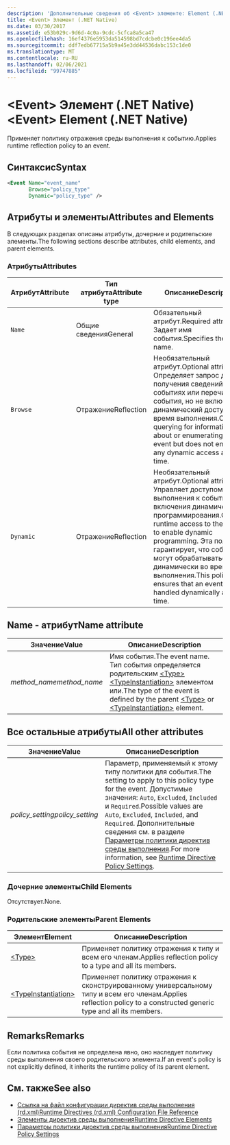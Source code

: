 ```yaml
---
description: 'Дополнительные сведения об <Event> элементе: Element (.NET Native)'
title: <Event> Элемент (.NET Native)
ms.date: 03/30/2017
ms.assetid: e53b029c-9d6d-4c0a-9cdc-5cfca8a5ca47
ms.openlocfilehash: 16ef4376e5953da514598bd7cdcbe0c196ee4da5
ms.sourcegitcommit: ddf7edb67715a5b9a45e3dd44536dabc153c1de0
ms.translationtype: MT
ms.contentlocale: ru-RU
ms.lasthandoff: 02/06/2021
ms.locfileid: "99747885"
---
```

# <a name="event-element-net-native"></a><span data-ttu-id="f3bf5-103">\<Event> Элемент (.NET Native)</span><span class="sxs-lookup"><span data-stu-id="f3bf5-103">\<Event> Element (.NET Native)</span></span>

<span data-ttu-id="f3bf5-104">Применяет политику отражения среды выполнения к событию.</span><span class="sxs-lookup"><span data-stu-id="f3bf5-104">Applies runtime reflection policy to an event.</span></span>  
  
## <a name="syntax"></a><span data-ttu-id="f3bf5-105">Синтаксис</span><span class="sxs-lookup"><span data-stu-id="f3bf5-105">Syntax</span></span>  
  
```xml  
<Event Name="event_name"
       Browse="policy_type"
       Dynamic="policy_type" />  
```  
  
## <a name="attributes-and-elements"></a><span data-ttu-id="f3bf5-106">Атрибуты и элементы</span><span class="sxs-lookup"><span data-stu-id="f3bf5-106">Attributes and Elements</span></span>  

 <span data-ttu-id="f3bf5-107">В следующих разделах описаны атрибуты, дочерние и родительские элементы.</span><span class="sxs-lookup"><span data-stu-id="f3bf5-107">The following sections describe attributes, child elements, and parent elements.</span></span>  
  
### <a name="attributes"></a><span data-ttu-id="f3bf5-108">Атрибуты</span><span class="sxs-lookup"><span data-stu-id="f3bf5-108">Attributes</span></span>  
  
|<span data-ttu-id="f3bf5-109">Атрибут</span><span class="sxs-lookup"><span data-stu-id="f3bf5-109">Attribute</span></span>|<span data-ttu-id="f3bf5-110">Тип атрибута</span><span class="sxs-lookup"><span data-stu-id="f3bf5-110">Attribute type</span></span>|<span data-ttu-id="f3bf5-111">Описание</span><span class="sxs-lookup"><span data-stu-id="f3bf5-111">Description</span></span>|  
|---------------|--------------------|-----------------|  
|`Name`|<span data-ttu-id="f3bf5-112">Общие сведения</span><span class="sxs-lookup"><span data-stu-id="f3bf5-112">General</span></span>|<span data-ttu-id="f3bf5-113">Обязательный атрибут.</span><span class="sxs-lookup"><span data-stu-id="f3bf5-113">Required attribute.</span></span> <span data-ttu-id="f3bf5-114">Задает имя события.</span><span class="sxs-lookup"><span data-stu-id="f3bf5-114">Specifies the event name.</span></span>|  
|`Browse`|<span data-ttu-id="f3bf5-115">Отражение</span><span class="sxs-lookup"><span data-stu-id="f3bf5-115">Reflection</span></span>|<span data-ttu-id="f3bf5-116">Необязательный атрибут.</span><span class="sxs-lookup"><span data-stu-id="f3bf5-116">Optional attribute.</span></span> <span data-ttu-id="f3bf5-117">Определяет запрос для получения сведений о событиях или перечисляет события, но не включает динамический доступ во время выполнения.</span><span class="sxs-lookup"><span data-stu-id="f3bf5-117">Controls querying for information about or enumerating the event but does not enable any dynamic access at run time.</span></span>|  
|`Dynamic`|<span data-ttu-id="f3bf5-118">Отражение</span><span class="sxs-lookup"><span data-stu-id="f3bf5-118">Reflection</span></span>|<span data-ttu-id="f3bf5-119">Необязательный атрибут.</span><span class="sxs-lookup"><span data-stu-id="f3bf5-119">Optional attribute.</span></span> <span data-ttu-id="f3bf5-120">Управляет доступом среды выполнения к событию для включения динамического программирования.</span><span class="sxs-lookup"><span data-stu-id="f3bf5-120">Controls runtime access to the event to enable dynamic programming.</span></span> <span data-ttu-id="f3bf5-121">Эта политика гарантирует, что события могут обрабатываться динамически во время выполнения.</span><span class="sxs-lookup"><span data-stu-id="f3bf5-121">This policy ensures that an event can be handled dynamically at run time.</span></span>|  
  
## <a name="name-attribute"></a><span data-ttu-id="f3bf5-122">Name - атрибут</span><span class="sxs-lookup"><span data-stu-id="f3bf5-122">Name attribute</span></span>  
  
|<span data-ttu-id="f3bf5-123">Значение</span><span class="sxs-lookup"><span data-stu-id="f3bf5-123">Value</span></span>|<span data-ttu-id="f3bf5-124">Описание</span><span class="sxs-lookup"><span data-stu-id="f3bf5-124">Description</span></span>|  
|-----------|-----------------|  
|<span data-ttu-id="f3bf5-125">*method_name*</span><span class="sxs-lookup"><span data-stu-id="f3bf5-125">*method_name*</span></span>|<span data-ttu-id="f3bf5-126">Имя события.</span><span class="sxs-lookup"><span data-stu-id="f3bf5-126">The event name.</span></span> <span data-ttu-id="f3bf5-127">Тип события определяется родительским [\<Type>](type-element-net-native.md) [\<TypeInstantiation>](typeinstantiation-element-net-native.md) элементом или.</span><span class="sxs-lookup"><span data-stu-id="f3bf5-127">The type of the event is defined by the parent [\<Type>](type-element-net-native.md) or [\<TypeInstantiation>](typeinstantiation-element-net-native.md) element.</span></span>|  
  
## <a name="all-other-attributes"></a><span data-ttu-id="f3bf5-128">Все остальные атрибуты</span><span class="sxs-lookup"><span data-stu-id="f3bf5-128">All other attributes</span></span>  
  
|<span data-ttu-id="f3bf5-129">Значение</span><span class="sxs-lookup"><span data-stu-id="f3bf5-129">Value</span></span>|<span data-ttu-id="f3bf5-130">Описание</span><span class="sxs-lookup"><span data-stu-id="f3bf5-130">Description</span></span>|  
|-----------|-----------------|  
|<span data-ttu-id="f3bf5-131">*policy_setting*</span><span class="sxs-lookup"><span data-stu-id="f3bf5-131">*policy_setting*</span></span>|<span data-ttu-id="f3bf5-132">Параметр, применяемый к этому типу политики для события.</span><span class="sxs-lookup"><span data-stu-id="f3bf5-132">The setting to apply to this policy type for the event.</span></span> <span data-ttu-id="f3bf5-133">Допустимые значения: `Auto`, `Excluded`, `Included` и `Required`.</span><span class="sxs-lookup"><span data-stu-id="f3bf5-133">Possible values are `Auto`, `Excluded`, `Included`, and `Required`.</span></span> <span data-ttu-id="f3bf5-134">Дополнительные сведения см. в разделе [Параметры политики директив среды выполнения](runtime-directive-policy-settings.md).</span><span class="sxs-lookup"><span data-stu-id="f3bf5-134">For more information, see [Runtime Directive Policy Settings](runtime-directive-policy-settings.md).</span></span>|  
  
### <a name="child-elements"></a><span data-ttu-id="f3bf5-135">Дочерние элементы</span><span class="sxs-lookup"><span data-stu-id="f3bf5-135">Child Elements</span></span>  

 <span data-ttu-id="f3bf5-136">Отсутствует.</span><span class="sxs-lookup"><span data-stu-id="f3bf5-136">None.</span></span>  
  
### <a name="parent-elements"></a><span data-ttu-id="f3bf5-137">Родительские элементы</span><span class="sxs-lookup"><span data-stu-id="f3bf5-137">Parent Elements</span></span>  
  
|<span data-ttu-id="f3bf5-138">Элемент</span><span class="sxs-lookup"><span data-stu-id="f3bf5-138">Element</span></span>|<span data-ttu-id="f3bf5-139">Описание</span><span class="sxs-lookup"><span data-stu-id="f3bf5-139">Description</span></span>|  
|-------------|-----------------|  
|[\<Type>](type-element-net-native.md)|<span data-ttu-id="f3bf5-140">Применяет политику отражения к типу и всем его членам.</span><span class="sxs-lookup"><span data-stu-id="f3bf5-140">Applies reflection policy to a type and all its members.</span></span>|  
|[\<TypeInstantiation>](typeinstantiation-element-net-native.md)|<span data-ttu-id="f3bf5-141">Применяет политику отражения к сконструированному универсальному типу и всем его членам.</span><span class="sxs-lookup"><span data-stu-id="f3bf5-141">Applies reflection policy to a constructed generic type and all its members.</span></span>|  
  
## <a name="remarks"></a><span data-ttu-id="f3bf5-142">Remarks</span><span class="sxs-lookup"><span data-stu-id="f3bf5-142">Remarks</span></span>  

 <span data-ttu-id="f3bf5-143">Если политика события не определена явно, оно наследует политику среды выполнения своего родительского элемента.</span><span class="sxs-lookup"><span data-stu-id="f3bf5-143">If an event's policy is not explicitly defined, it inherits the runtime policy of its parent element.</span></span>  
  
## <a name="see-also"></a><span data-ttu-id="f3bf5-144">См. также</span><span class="sxs-lookup"><span data-stu-id="f3bf5-144">See also</span></span>

- [<span data-ttu-id="f3bf5-145">Ссылка на файл конфигурации директив среды выполнения (rd.xml)</span><span class="sxs-lookup"><span data-stu-id="f3bf5-145">Runtime Directives (rd.xml) Configuration File Reference</span></span>](runtime-directives-rd-xml-configuration-file-reference.md)
- [<span data-ttu-id="f3bf5-146">Элементы директив среды выполнения</span><span class="sxs-lookup"><span data-stu-id="f3bf5-146">Runtime Directive Elements</span></span>](runtime-directive-elements.md)
- [<span data-ttu-id="f3bf5-147">Параметры политики директив среды выполнения</span><span class="sxs-lookup"><span data-stu-id="f3bf5-147">Runtime Directive Policy Settings</span></span>](runtime-directive-policy-settings.md)
